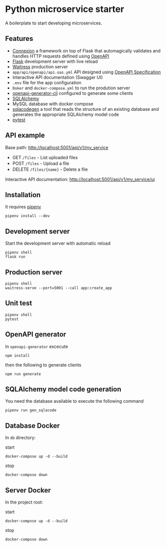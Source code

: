 # Python microservice starter
A boilerplate to start developing microservices.

## Features
- [Connexion](https://connexion.readthedocs.io/en/latest/index.html) a framework on top of Flask that automagically validates and handles HTTP requests defined using [OpenAPI](https://www.openapis.org/)
- [Flask](https://flask.palletsprojects.com/en/2.0.x/) development server with live reload
- [Waitress](https://docs.pylonsproject.org/projects/waitress/en/latest/) production server
- `app/api/openapi/api.oas.yml` API designed using [OpenAPI Specification](https://swagger.io/specification/)
- Interactive API documentation (Swagger UI)
- `.env` file for the app configuration
- `Doker` and `docker-compose.yml` to run the prodution server
- [openapi-generator-cli](https://github.com/OpenAPITools/openapi-generator-cli) configured to generate some clients
- [SQLAlchemy](https://www.sqlalchemy.org/)
- MySQL database with docker compose
- [sqlacodegen](https://github.com/agronholm/sqlacodegen) a tool that reads the structure of an existing database and generates the appropriate SQLAlchemy model code
- [pytest](https://docs.pytest.org/en/7.1.x/contents.html)

## API example
Base path: [http://localhost:5001/api/v1/my_service](http://localhost:5001/api/v1/my_service)
- GET `​/files` - List uploaded ﬁles
- POST `​/files` - Upload a ﬁle
- DELETE `​/files​/{name}` - Delete a ﬁle

Interactive API documentation: [http://localhost:5001/api/v1/my_service/ui](http://localhost:5001/api/v1/my_service/ui)

## Installation
It requires [pipenv](https://pipenv.pypa.io/en/latest/#install-pipenv-today)

```shell
pipenv install --dev
```

## Development server
Start the development server with automatic reload
```shell
pipenv shell
flask run
```

## Production server
```shell
pipenv shell
waitress-serve --port=5001 --call app:create_app
```

## Unit test
```shell
pipenv shell
pytest
```

## OpenAPI generator
In `openapi-generator` excecute
```shell
npm install
```
then the following to generate clients
```shell
npm run generate
```

## SQLAlchemy model code generation
You need the database available to execute the following command
```shell
pipenv run gen_sqlacode
```

## Database Docker
In `db` directory:

start
```shell
docker-compose up -d --build
```
stop
```shell
docker-compose down
```

## Server Docker
In the project root:

start
```shell
docker-compose up -d --build
```
stop
```shell
docker-compose down
```
